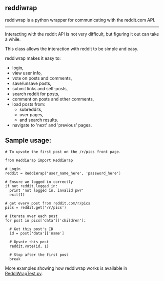 reddiwrap
---------

reddiwrap is a python wrapper for communicating with the reddit.com API.

----

Interacting with the reddit API is not very difficult, but figuring it out can take a while.

This class allows the interaction with reddit to be simple and easy.

reddiwrap makes it easy to:

  * login,
  * view user info,
  * vote on posts and comments,
  * save/unsave posts,
  * submit links and self-posts,
  * search reddit for posts,
  * comment on posts and other comments,
  * load posts from:
    * subreddits,
    * user pages,
    * and search results.
  * navigate to 'next' and 'previous' pages.
  

Sample usage:
-------------

    # To upvote the first post on the /r/pics front page.
    
    from ReddiWrap import ReddiWrap
    
    # Login
    reddit = ReddiWrap('user_name_here', 'password_here')
    
    # Ensure we logged in correctly
    if not reddit.logged_in:
      print 'not logged in. invalid pw?'
      exit(1)
    
    # get every post from reddit.com/r/pics
    pics = reddit.get('/r/pics')
    
    # Iterate over each post
    for post in pics['data']['children']:
      
      # Get this post's ID
      id = post['data']['name']
      
      # Upvote this post
      reddit.vote(id, 1)
      
      # Stop after the first post
      break


More examples showing how reddiwrap works is available in [ReddiWrapTest.py](https://github.com/derv82/reddiwrap/blob/master/ReddiWrapTest.py).

